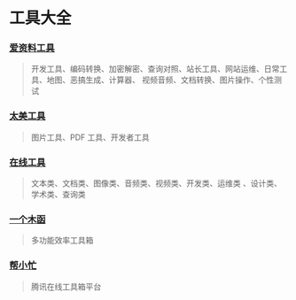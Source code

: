 # 工具大全

### [爱资料工具](https://www.toolnb.com/)

> 开发工具、编码转换、加密解密、查询对照、站长工具、网站运维、日常工具、地图、恶搞生成、计算器、 视频音频、文档转换、图片操作、个性测试

### [太美工具](https://tiomg.org/)

> 图片工具、PDF 工具、开发者工具

### [在线工具](https://tool.lu/)

> 文本类、文档类、图像类、音频类、视频类、开发类、运维类 、设计类、学术类、查询类

### [一个木函](https://ol.woobx.cn/)

> 多功能效率工具箱

### [帮小忙](https://tool.browser.qq.com/)

> 腾讯在线工具箱平台
